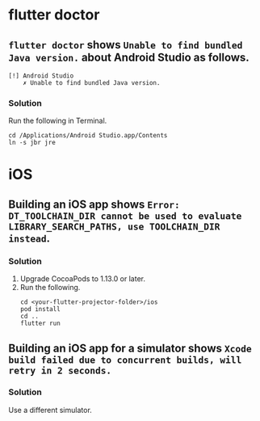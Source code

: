 # flutter doctor
## `flutter doctor` shows `Unable to find bundled Java version.` about Android Studio as follows.
```
[!] Android Studio
    ✗ Unable to find bundled Java version.
```

### Solution
Run the following in Terminal.
```shell
cd /Applications/Android Studio.app/Contents
ln -s jbr jre
```

# iOS
## Building an iOS app shows `Error: DT_TOOLCHAIN_DIR cannot be used to evaluate LIBRARY_SEARCH_PATHS, use TOOLCHAIN_DIR instead`.
### Solution
1. Upgrade CocoaPods to 1.13.0 or later.
2. Run the following.
   ```shell
   cd <your-flutter-projector-folder>/ios
   pod install
   cd ..
   flutter run
   ```

## Building an iOS app for a simulator shows `Xcode build failed due to concurrent builds, will retry in 2 seconds.`
### Solution
Use a different simulator.

